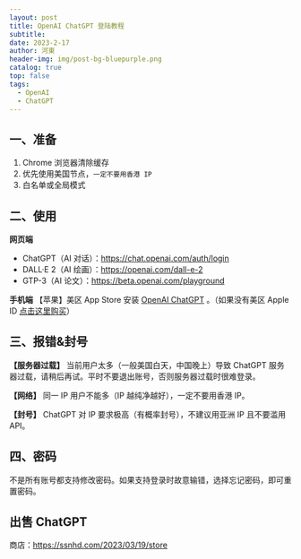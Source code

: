 ```yaml
---
layout: post
title: OpenAI ChatGPT 登陆教程
subtitle: 
date: 2023-2-17
author: 河東
header-img: img/post-bg-bluepurple.png
catalog: true
top: false
tags:
  - OpenAI
  - ChatGPT
---
```


## 一、准备

1. Chrome 浏览器清除缓存
2. 优先使用美国节点，`一定不要用香港 IP`
3. 白名单或全局模式

## 二、使用

**网页端**
- ChatGPT（AI 对话）：<https://chat.openai.com/auth/login>
- DALL·E 2（AI 绘画）：<https://openai.com/dall-e-2>
- GTP-3（AI 论文）：<https://beta.openai.com/playground>

**手机端**
【苹果】美区 App Store 安装 [OpenAI ChatGPT](https://apps.apple.com/us/app/openai-chatgpt/id6448311069?l=zh) 。（如果没有美区 Apple ID [点击这里购买](https://ssnhd.com/2023/03/19/store)）

## 三、报错&封号

**【服务器过载】** 当前用户太多（一般美国白天，中国晚上）导致 ChatGPT 服务器过载，请稍后再试。平时不要退出账号，否则服务器过载时很难登录。

**【网络】** 同一 IP 用户不能多（IP 越纯净越好），一定不要用香港 IP。

**【封号】** ChatGPT 对 IP 要求极高（有概率封号），不建议用亚洲 IP 且不要滥用 API。

## 四、密码

不是所有账号都支持修改密码。如果支持登录时故意输错，选择忘记密码，即可重置密码。

## 出售 ChatGPT

商店：<https://ssnhd.com/2023/03/19/store>